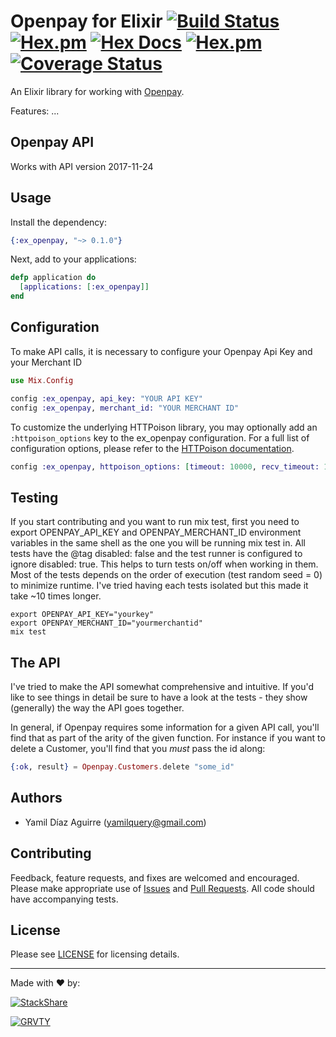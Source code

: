 # Openpay for Elixir [![Build Status](https://travis-ci.org/grvty-labs/openpay.svg?branch=master)](https://travis-ci.org/grvty-labs/openpay) [![Hex.pm](https://img.shields.io/hexpm/v/stripity_openpay.svg?maxAge=2592000)](https://hex.pm/packages/stripity_openpay) [![Hex Docs](https://img.shields.io/badge/hex-docs-9768d1.svg)](https://hexdocs.pm/stripity_openpay) [![Hex.pm](https://img.shields.io/hexpm/dt/stripity_openpay.svg?maxAge=2592000)](https://hex.pm/packages/stripity_openpay) [![Coverage Status](https://coveralls.io/repos/github/grvty-labs/openpay/badge.svg?branch=master)](https://coveralls.io/github/grvty-labs/openpay?branch=master)

An Elixir library for working with [Openpay](http://openpay.mx/).

Features:
...

## Openpay API

Works with API version 2017-11-24

## Usage

Install the dependency:

```ex
{:ex_openpay, "~> 0.1.0"}
```

Next, add to your applications:

```ex
defp application do
  [applications: [:ex_openpay]]
end
```

## Configuration

To make API calls, it is necessary to configure your Openpay Api Key and your Merchant ID

```ex
use Mix.Config

config :ex_openpay, api_key: "YOUR API KEY"
config :ex_openpay, merchant_id: "YOUR MERCHANT ID"
```

To customize the underlying HTTPoison library, you may optionally add an `:httpoison_options` key to the ex_openpay configuration.  For a full list of configuration options, please refer to the [HTTPoison documentation](https://github.com/edgurgel/httpoison).

```ex
config :ex_openpay, httpoison_options: [timeout: 10000, recv_timeout: 10000, proxy: {"proxy.mydomain.com", 8080}]
```

## Testing
If you start contributing and you want to run mix test, first you need to export OPENPAY_API_KEY and OPENPAY_MERCHANT_ID environment variables in the same shell as the one you will be running mix test in. All tests have the @tag disabled: false and the test runner is configured to ignore disabled: true. This helps to turn tests on/off when working in them. Most of the tests depends on the order of execution (test random seed = 0) to minimize runtime. I've tried having each tests isolated but this made it take ~10 times longer.

```
export OPENPAY_API_KEY="yourkey"
export OPENPAY_MERCHANT_ID="yourmerchantid"
mix test
```

## The API

I've tried to make the API somewhat comprehensive and intuitive. If you'd like to see things in detail be sure to have a look at the tests - they show (generally) the way the API goes together.

In general, if Openpay requires some information for a given API call, you'll find that as part of the arity of the given function. For instance if you want to delete a Customer, you'll find that you *must* pass the id along:

```ex
{:ok, result} = Openpay.Customers.delete "some_id"
```

## Authors

* Yamil Díaz Aguirre (<yamilquery@gmail.com>)

## Contributing

Feedback, feature requests, and fixes are welcomed and encouraged.  Please make appropriate use of [Issues](https://github.com/grvty-labs/openpay/issues) and [Pull Requests](https://github.com/grvty-labs/openpay/pulls).  All code should have accompanying tests.

## License

Please see [LICENSE](LICENSE) for licensing details.

---
Made with ❤️ by:


[![StackShare][stack-shield]][stack-tech]


[![GRVTY][logo]](http://grvty.digital)

[logo]: http://grvty.digital/images/logos/repos-logo-1.png?raw=true "GRVTY"

[stack-shield]: http://img.shields.io/badge/tech-stack-0690fa.svg?style=flat
[stack-tech]: http://stackshare.io/grvty/grvty
